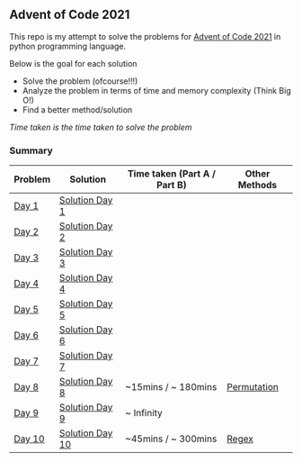 ## Advent of Code 2021

This repo is my attempt to solve the problems for [Advent of Code 2021](https://adventofcode.com/) 
in python programming language.

Below is the goal for each solution

- Solve the problem (ofcourse!!!)
- Analyze the problem in terms of time and memory complexity (Think Big O!)
- Find a better method/solution

_Time taken is the time taken to solve the problem_

### Summary

|             Problem                           | Solution                           | Time taken (Part A / Part B) | Other Methods
|:----------------------------------------------|------------------------------------| -----------------------------| --------------
| [Day 1](https://adventofcode.com/2021/day/1)  | [Solution Day 1](./day1/day1.py)   |
| [Day 2](https://adventofcode.com/2021/day/2)  | [Solution Day 2](./day2/day2.py)   |
| [Day 3](https://adventofcode.com/2021/day/3)  | [Solution Day 3](./day3/day3.py)   |
| [Day 4](https://adventofcode.com/2021/day/4)  | [Solution Day 4](./day4/day4.py)   |
| [Day 5](https://adventofcode.com/2021/day/5)  | [Solution Day 5](./day5/day5.py)   |
| [Day 6](https://adventofcode.com/2021/day/6)  | [Solution Day 6](./day6/day6.py)   |
| [Day 7](https://adventofcode.com/2021/day/7)  | [Solution Day 7](./day7/day7.py)   |
| [Day 8](https://adventofcode.com/2021/day/8)  | [Solution Day 8](./day8/day8.py)   |  ~15mins / ~ 180mins         | [Permutation](https://github.com/bennuttall/advent-of-code-2021/blob/main/08/08.ipynb)
| [Day 9](https://adventofcode.com/2021/day/9)  | [Solution Day 9](./day9/day9.py)   |  ~ Infinity         | 
| [Day 10](https://adventofcode.com/2021/day/10)  | [Solution Day 10](./day10/day10.py)   |  ~45mins / ~ 300mins         | [Regex](https://github.com/SV-97/AdventOfCode2021/blob/main/Day_10_2/main.py)